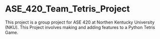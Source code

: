 # ASE_420_Team_Tetris_Project
This project is a group project for ASE 420 at Northen Kentucky University (NKU). This Project involves making and adding features to a Python Tetris Game. 
